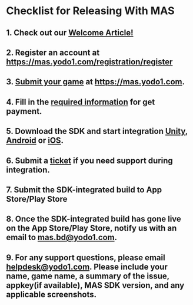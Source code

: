 # Checklist for Releasing With MAS

## 1. Check out our [Welcome Article!](knowledge-base.md)

## 2. Register an account at https://mas.yodo1.com/registration/register

## 3. [Submit your game](https://support.yodo1.com/hc/en-us/articles/360052647773) at https://mas.yodo1.com.

## 4. Fill in the [required information](payment-submitting-information.md) for get payment.

## 5. Download the SDK and start integration [Unity](integration-unity.md), [Android](integration-android.md) or [iOS](integration-ios.md).

## 6. Submit a [ticket](https://support.yodo1.com/hc/en-us/requests/new) if you need support during integration.

## 7. Submit the SDK-integrated build to App Store/Play Store

## 8. Once the SDK-integrated build has gone live on the App Store/Play Store, notify us with an email to mas.bd@yodo1.com.

## 9. For any support questions, please email helpdesk@yodo1.com. Please include your name, game name, a summary of the issue, appkey(if available), MAS SDK version, and any applicable screenshots.
